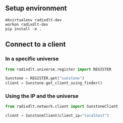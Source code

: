 ## Setup environment

```shell
mkvirtualenv radixdlt-dev
workon radixdlt-dev
pip install -e .
```

## Connect to a client

### In a specific universe

```python
from radixdlt.universe.register import REGISTER

Sunstone = REGISTER.get("sunstone")
client = Sunstone.get_client_using_finder()
```

### Using the IP and the universe

```python
from radixdlt.network.client import SunstoneClient

client = SunstoneClient(client_ip="localhost")
```
